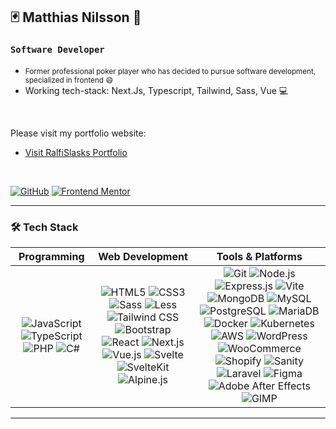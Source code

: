 <div align="left">

## 🃏 Matthias Nilsson 🎲


### `Software Developer`

* <small> Former professional poker player who has decided to pursue software development, specialized in frontend :smile: </small>
* Working tech-stack: Next.Js, Typescript, Tailwind, Sass, Vue 💻

<br>

Please visit my portfolio website:

- [Visit RalfiSlasks Portfolio](https://ralfislask-portfolio-i3rvj.ondigitalocean.app/)

<br>

[![GitHub](https://img.shields.io/badge/-GitHub-black?style=flat-square&logo=github&link=https://github.com/Ralfislask)](https://github.com/Ralfislask)
[![Frontend Mentor](https://img.shields.io/badge/-Frontend%20Mentor-orange?style=flat-square&logo=frontendmentor&link=https://www.frontendmentor.io/profile/RalfiSlask)](https://www.frontendmentor.io/profile/RalfiSlask)



</div>

---

### 🛠️ **Tech Stack**

| Programming | Web Development | Tools & Platforms |
| :---: | :---: | :---: |
| ![JavaScript](https://img.shields.io/badge/-JavaScript-yellow?style=flat-square&logo=javascript) ![TypeScript](https://img.shields.io/badge/-TypeScript-007ACC?style=flat-square&logo=typescript) ![PHP](https://img.shields.io/badge/-PHP-777BB4?style=flat-square&logo=php&logoColor=white) ![C#](https://img.shields.io/badge/-C%23-239120?style=flat-square&logo=c-sharp&logoColor=white) | ![HTML5](https://img.shields.io/badge/-HTML5-E34F26?style=flat-square&logo=html5&logoColor=white) ![CSS3](https://img.shields.io/badge/-CSS3-1572B6?style=flat-square&logo=css3) ![Sass](https://img.shields.io/badge/-Sass-CC6699?style=flat-square&logo=sass&logoColor=white) ![Less](https://img.shields.io/badge/-Less-1D365D?style=flat-square&logo=less&logoColor=white) ![Tailwind CSS](https://img.shields.io/badge/-TailwindCSS-38B2AC?style=flat-square&logo=tailwind-css) ![Bootstrap](https://img.shields.io/badge/-Bootstrap-7952B3?style=flat-square&logo=bootstrap&logoColor=white) ![React](https://img.shields.io/badge/-React-20232A?style=flat-square&logo=react) ![Next.js](https://img.shields.io/badge/-Next.js-000000?style=flat-square&logo=nextdotjs&logoColor=white) ![Vue.js](https://img.shields.io/badge/-Vue.js-4FC08D?style=flat-square&logo=vue.js&logoColor=white) ![Svelte](https://img.shields.io/badge/-Svelte-FF3E00?style=flat-square&logo=svelte&logoColor=white) ![SvelteKit](https://img.shields.io/badge/-SvelteKit-FF3E00?style=flat-square&logo=svelte&logoColor=white) ![Alpine.js](https://img.shields.io/badge/-Alpine.js-8BC0D0?style=flat-square&logo=alpine.js&logoColor=white) | ![Git](https://img.shields.io/badge/-Git-black?style=flat-square&logo=git) ![Node.js](https://img.shields.io/badge/-Node.js-339933?style=flat-square&logo=node.js&logoColor=white) ![Express.js](https://img.shields.io/badge/-Express.js-000000?style=flat-square&logo=express) ![Vite](https://img.shields.io/badge/-Vite-646CFF?style=flat-square&logo=vite) ![MongoDB](https://img.shields.io/badge/-MongoDB-47A248?style=flat-square&logo=mongodb&logoColor=white) ![MySQL](https://img.shields.io/badge/-MySQL-4479A1?style=flat-square&logo=mysql&logoColor=white) ![PostgreSQL](https://img.shields.io/badge/-PostgreSQL-4169E1?style=flat-square&logo=postgresql&logoColor=white) ![MariaDB](https://img.shields.io/badge/-MariaDB-003545?style=flat-square&logo=mariadb&logoColor=white) ![Docker](https://img.shields.io/badge/-Docker-2496ED?style=flat-square&logo=docker&logoColor=white) ![Kubernetes](https://img.shields.io/badge/-Kubernetes-326CE5?style=flat-square&logo=kubernetes&logoColor=white) ![AWS](https://img.shields.io/badge/-AWS-232F3E?style=flat-square&logo=amazon-aws) ![WordPress](https://img.shields.io/badge/-WordPress-21759B?style=flat-square&logo=wordpress&logoColor=white) ![WooCommerce](https://img.shields.io/badge/-WooCommerce-96588A?style=flat-square&logo=woocommerce&logoColor=white) ![Shopify](https://img.shields.io/badge/-Shopify-7AB55C?style=flat-square&logo=shopify&logoColor=white) ![Sanity](https://img.shields.io/badge/-Sanity-FF2D20?style=flat-square&logo=sanity&logoColor=white) ![Laravel](https://img.shields.io/badge/-Laravel-FF2D20?style=flat-square&logo=laravel&logoColor=white) ![Figma](https://img.shields.io/badge/-Figma-F24E1E?style=flat-square&logo=figma) ![Adobe After Effects](https://img.shields.io/badge/-After%20Effects-9999FF?style=flat-square&logo=adobe-after-effects) ![GIMP](https://img.shields.io/badge/-GIMP-5C5543?style=flat-square&logo=gimp&logoColor=white) |




---

